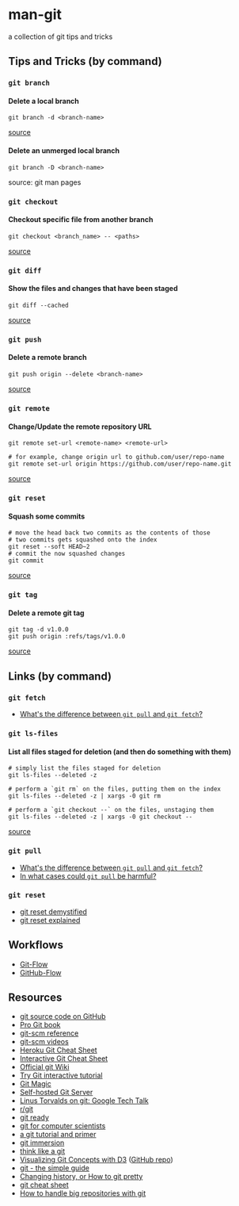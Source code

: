 # man-git

a collection of git tips and tricks

## Tips and Tricks (by command)

### `git branch`

#### Delete a local branch

    git branch -d <branch-name>

[source](http://stackoverflow.com/a/10999165/535590)

#### Delete an unmerged local branch

    git branch -D <branch-name>

source: git man pages

### `git checkout`

#### Checkout specific file from another branch

    git checkout <branch_name> -- <paths>

[source](http://nicolasgallagher.com/git-checkout-specific-files-from-another-branch/)

### `git diff`

#### Show the files and changes that have been staged

    git diff --cached

[source](http://stackoverflow.com/questions/1587846/how-do-i-show-the-changes-which-have-been-staged)

### `git push`

#### Delete a remote branch

    git push origin --delete <branch-name>

[source](http://stackoverflow.com/a/2003515/535590)

### `git remote`

#### Change/Update the remote repository URL

    git remote set-url <remote-name> <remote-url>

    # for example, change origin url to github.com/user/repo-name
    git remote set-url origin https://github.com/user/repo-name.git

[source](http://stackoverflow.com/questions/16330404/how-to-remove-remote-origin-from-git-repo)

### `git reset`

#### Squash some commits

    # move the head back two commits as the contents of those
    # two commits gets squashed onto the index
    git reset --soft HEAD~2
    # commit the now squashed changes
    git commit

[source](http://scottchacon.com/2011/07/11/reset.html)

### `git tag`

#### Delete a remote git tag

    git tag -d v1.0.0
    git push origin :refs/tags/v1.0.0

[source](http://nathanhoad.net/how-to-delete-a-remote-git-tag)

## Links (by command)

### `git fetch`

- [What's the difference between `git pull` and `git fetch`?](http://stackoverflow.com/questions/292357/whats-the-difference-between-git-pull-and-git-fetch?rq=1)

### `git ls-files`

#### List all files staged for deletion (and then do something with them)

    # simply list the files staged for deletion
    git ls-files --deleted -z

    # perform a `git rm` on the files, putting them on the index
    git ls-files --deleted -z | xargs -0 git rm

    # perform a `git checkout --` on the files, unstaging them
    git ls-files --deleted -z | xargs -0 git checkout --

[source](http://stackoverflow.com/questions/3169787/remove-all-deleted-files-from-changed-but-not-updated-in-git)

### `git pull`

- [What's the difference between `git pull` and `git fetch`?](http://stackoverflow.com/questions/292357/whats-the-difference-between-git-pull-and-git-fetch?rq=1)
- [In what cases could `git pull` be harmful?](http://stackoverflow.com/questions/15316601/in-what-cases-could-git-pull-be-harmful)

### `git reset`

- [git reset demystified](http://scottchacon.com/2011/07/11/reset.html)
- [git reset explained](http://blog.plover.com/prog/git-reset.html)

## Workflows

- [Git-Flow](http://nvie.com/posts/a-successful-git-branching-model/)
- [GitHub-Flow](http://scottchacon.com/2011/08/31/github-flow.html)

## Resources

- [git source code on GitHub](https://github.com/git/git)
- [Pro Git book](http://git-scm.com/book)
- [git-scm reference](http://git-scm.com/docs)
- [git-scm videos](http://git-scm.com/videos)
- [Heroku Git Cheat Sheet](https://na1.salesforce.com/help/pdfs/en/salesforce_git_developer_cheatsheet.pdf)
- [Interactive Git Cheat Sheet](http://ndpsoftware.com/git-cheatsheet.html)
- [Official git Wiki](https://git.wiki.kernel.org/index.php/Main_Page)
- [Try Git interactive tutorial](http://try.github.io/)
- [Git Magic](http://www-cs-students.stanford.edu/~blynn//gitmagic/)
- [Self-hosted Git Server](https://www.petekeen.net/self-hosted-git-server)
- [Linus Torvalds on git: Google Tech Talk](https://www.youtube.com/watch?v=4XpnKHJAok8)
- [r/git](http://www.reddit.com/r/git/)
- [git ready](http://gitready.com/)
- [git for computer scientists](http://eagain.net/articles/git-for-computer-scientists/)
- [a git tutorial and primer](http://www.danielmiessler.com/study/git/)
- [git immersion](http://gitimmersion.com/)
- [think like a git](http://think-like-a-git.net/)
- [Visualizing Git Concepts with D3](http://www.wei-wang.com/ExplainGitWithD3) ([GitHub repo](https://github.com/onlywei/explain-git-with-d3))
- [git - the simple guide](http://rogerdudler.github.io/git-guide/)
- [Changing history, or How to git pretty](http://justinhileman.info/article/changing-history/)
- [git cheat sheet](http://cheat.errtheblog.com/s/git)
- [How to handle big repositories with git](http://blogs.atlassian.com/2014/05/handle-big-repositories-git/)
